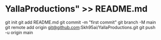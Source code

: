 # YallaProductions" >> README.md
git init
git add README.md
git commit -m "first commit"
git branch -M main
git remote add origin git@github.com:Skh95ai/YallaProductions.git
git push -u origin main
